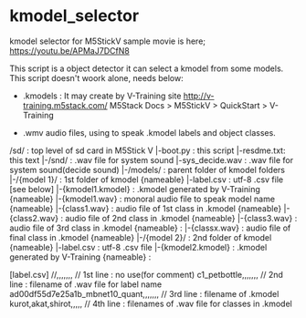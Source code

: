 # kmodel_selector

kmodel selector for M5StickV
sample movie is here; https://youtu.be/APMaJ7DCfN8

This script is a object detector it can select a kmodel from some models.
This script doesn't woork alone, needs below:
  * .kmodels : It may create by V-Training site
      http://v-training.m5stack.com/
      M5Stack Docs > M5StickV > QuickStart > V-Training

  * .wmv audio files, using to speak .kmodel labels and object classes.

<directry tree>
/sd/ : top level of sd card in M5Stick V
 |-boot.py   : this script
 |-resdme.txt: this text
 |-/snd/     : .wav file for system sound
     |-sys_decide.wav  : .wav file for system sound(decide sound)
 |-/models/  : parent folder of kmodel folders
     |-/{model 1}/  : 1st folder of kmodel {nameable}
         |-label.csv  : utf-8 .csv file [see below]
         |-{kmodel1.kmodel}  : .kmodel generated by V-Training {nameable} 
         |-{kmodel1.wav}     : monoral audio file to speak model name {nameable}
         |-{class1.wav}      : audio file of 1st class in .kmodel {nameable}
         |-{class2.wav}      : audio file of 2nd class in .kmodel {nameable}
         |-{class3.wav}      : audio file of 3rd class in .kmodel {nameable}
                 :
         |-{classx.wav}      : audio file of final class in .kmodel {nameable}
     |-/{model 2}/  : 2nd folder of kmodel {nameable}
         |-label.csv  : utf-8 .csv file
         |-{kmodel2.kmodel}  : .kmodel generated by V-Training {nameable} 
                 :


[label.csv]
//,,,,,,, // 1st line : no use(for comment)
c1_petbottle,,,,,,, // 2nd line : filename of .wav file for label name 
ad00df55d7e25a1b_mbnet10_quant,,,,,,, // 3rd line : filename of .kmodel
kurot,akat,shirot,,,,, // 4th line : filenames of .wav file for classes in .kmodel


